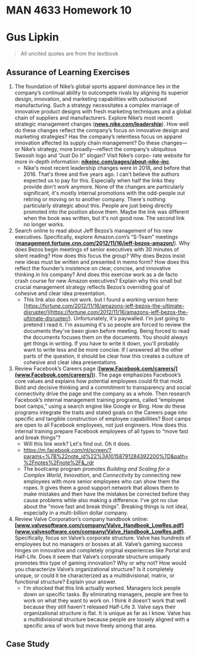 # MAN 4633 Homework 10

# Gus Lipkin

> All uncited quotes are from the textbook

## Assurance of Learning Exercises

1. The foundation of Nike’s global sports apparel dominance lies in the company’s continual ability to outcompete rivals by aligning its superior design, innovation, and marketing capabilities with outsourced manufacturing. Such a strategy necessitates a complex marriage of innovative product designs with fresh marketing techniques and a global chain of suppliers and manufacturers. Explore Nike’s most recent strategic management changes (**[news.nike.com/leadership](news.nike.com/leadership)**). How well do these changes reflect the company’s focus on innovative design and marketing strategies? Has the company’s relentless focus on apparel innovation affected its supply chain management? Do these changes—or Nike’s strategy, more broadly—reflect the company’s ubiquitous Swoosh logo and “Just Do It” slogan? Visit Nike’s corpo- rate website for more in-depth information: **[nikeinc.com/pages/about-nike-inc](nikeinc.com/pages/about-nike-inc)**.
   - Nike's most recent leadership changes were in 2018, and before that 2016. That's three and five years ago. I can't believe the authors expected us to pay for this. Especially when half the links they provide don't work anymore.  None of the changes are particularly significant, it's mostly internal promotions with the odd-people out retiring or moving on to another company. There's nothing particularly strategic about this. People are just being directly promoted into the position above them. Maybe the link was different when the book was written, but it's not good now. The second link no longer works.
2. Search online to read about Jeff Bezos’s management of his new executives. Specifically, explore Amazon.com’s “S-Team” meetings (**[management.fortune.cnn.com/2012/11/16/jeff-bezos-amazon/](management.fortune.cnn.com/2012/11/16/jeff-bezos-amazon/)**). Why does Bezos begin meetings of senior executives with 30 minutes of silent reading? How does this focus the group? Why does Bezos insist new ideas must be written and presented in memo form? How does this reflect the founder’s insistence on clear, concise, and innovative thinking in his company? And does this exercise work as a de facto crash course for new Amazon executives? Explain why this small but crucial management strategy reflects Bezos’s overriding goal of cohesive and clear idea presentation.
   - This link also does not work. but I found a working version here: [https://fortune.com/2012/11/16/amazons-jeff-bezos-the-ultimate-disrupter/](https://fortune.com/2012/11/16/amazons-jeff-bezos-the-ultimate-disrupter/). Unfortunately, it's paywalled. I'm just going to pretend I read it. I'm assuming it's so people are forced to review the documents they've been given before meeting. Being forced to read the documents focuses them on the documents. You should always get things in writing. If you have to write it down, you'll probably want to write less and be more concise. If I answered all the other parts of the question, it should be clear how this creates a culture of cohesive and clear idea presentations.
3. Review Facebook’s Careers page (**[www.Facebook.com/careers/](www.Facebook.com/careers/)**). The page emphasizes Facebook’s core values and explains how potential employees could fit that mold. Bold and decisive thinking and a commitment to transparency and social connectivity drive the page and the company as a whole. Then research Facebook’s internal management training programs, called “employee boot camps,” using a search engine like Google or Bing. How do these programs integrate the traits and stated goals on the Careers page into specific and tangible construction of employee capabilities? Boot camps are open to all Facebook employees, not just engineers. How does this internal training prepare Facebook employees of all types to “move fast and break things”?
   - Will this link work? Let's find out. Oh it does. 
   - https://m.facebook.com/nt/screen/?params=%7B%22note_id%22%3A10158791284392200%7D&path=%2Fnotes%2Fnote%2F&_rdr
   - The bootcamp program promotes *Building and Scaling for a Complex World*, *Innovation*, and *Connectivity* by connecting new employees with more senior employees who can show them the ropes. It gives them a good support network that allows them to make mistakes and then have the mistakes be corrected before they cause problems while also making a difference. I've got no clue about the "move fast and break things". Breaking things is not ideal, especially in a multi-billion dollar company.
4. Review Valve Corporation’s company handbook online: **[www.valvesoftware.com/company/Valve_Handbook_LowRes.pdf](www.valvesoftware.com/company/Valve_Handbook_LowRes.pdf)**. Specifically, focus on Valve’s corporate structure. Valve has hundreds of employees but no managers or bosses at all. Valve’s gaming success hinges on innovative and completely original experiences like Portal and Half-Life. Does it seem that Valve’s corporate structure uniquely promotes this type of gaming innovation? Why or why not? How would you characterize Valve’s organizational structure? Is it completely unique, or could it be characterized as a multidivisional, matrix, or functional structure? Explain your answer.
   - I'm shocked that this link actually worked. Managers lock people down on specific tasks. By eliminating managers, people are free to work on what they want to work on. I think it doesn't work that well because they still haven't released Half-Life 3. Valve says their organizational structure is flat. It is unique as far as I know. Valve has a multidivisional structure because people are loosely aligned with a specific area of work but move freely among that area.

## Case Study

